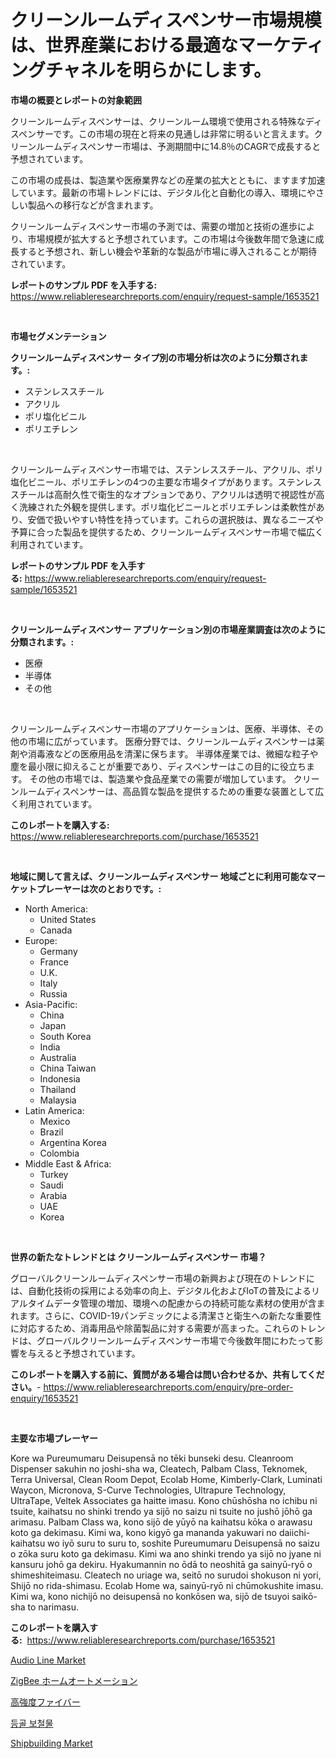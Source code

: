 <p><h1>クリーンルームディスペンサー市場規模は、世界産業における最適なマーケティングチャネルを明らかにします。</h1></p><p><strong>市場の概要とレポートの対象範囲</strong></p>
<p><p>クリーンルームディスペンサーは、クリーンルーム環境で使用される特殊なディスペンサーです。この市場の現在と将来の見通しは非常に明るいと言えます。クリーンルームディスペンサー市場は、予測期間中に14.8％のCAGRで成長すると予想されています。</p><p>この市場の成長は、製造業や医療業界などの産業の拡大とともに、ますます加速しています。最新の市場トレンドには、デジタル化と自動化の導入、環境にやさしい製品への移行などが含まれます。</p><p>クリーンルームディスペンサー市場の予測では、需要の増加と技術の進歩により、市場規模が拡大すると予想されています。この市場は今後数年間で急速に成長すると予想され、新しい機会や革新的な製品が市場に導入されることが期待されています。</p></p>
<p><strong>レポートのサンプル PDF を入手する:</strong> <a href="https://www.reliableresearchreports.com/enquiry/request-sample/1653521">https://www.reliableresearchreports.com/enquiry/request-sample/1653521</a></p>
<p>&nbsp;</p>
<p><strong>市場セグメンテーション</strong></p>
<p><strong>クリーンルームディスペンサー タイプ別の市場分析は次のように分類されます。:</strong></p>
<p><ul><li>ステンレススチール</li><li>アクリル</li><li>ポリ塩化ビニル</li><li>ポリエチレン</li></ul></p>
<p>&nbsp;</p>
<p><p>クリーンルームディスペンサー市場では、ステンレススチール、アクリル、ポリ塩化ビニール、ポリエチレンの4つの主要な市場タイプがあります。ステンレススチールは高耐久性で衛生的なオプションであり、アクリルは透明で視認性が高く洗練された外観を提供します。ポリ塩化ビニールとポリエチレンは柔軟性があり、安価で扱いやすい特性を持っています。これらの選択肢は、異なるニーズや予算に合った製品を提供するため、クリーンルームディスペンサー市場で幅広く利用されています。</p></p>
<p><strong>レポートのサンプル PDF を入手する:</strong>&nbsp;<a href="https://www.reliableresearchreports.com/enquiry/request-sample/1653521">https://www.reliableresearchreports.com/enquiry/request-sample/1653521</a></p>
<p>&nbsp;</p>
<p><strong> クリーンルームディスペンサー アプリケーション別の市場産業調査は次のように分類されます。:</strong></p>
<p><ul><li>医療</li><li>半導体</li><li>その他</li></ul></p>
<p>&nbsp;</p>
<p><p>クリーンルームディスペンサー市場のアプリケーションは、医療、半導体、その他の市場に広がっています。 医療分野では、クリーンルームディスペンサーは薬剤や消毒液などの医療用品を清潔に保ちます。 半導体産業では、微細な粒子や塵を最小限に抑えることが重要であり、ディスペンサーはこの目的に役立ちます。 その他の市場では、製造業や食品産業での需要が増加しています。 クリーンルームディスペンサーは、高品質な製品を提供するための重要な装置として広く利用されています。</p></p>
<p><strong>このレポートを購入する:</strong>&nbsp; <a href="https://www.reliableresearchreports.com/purchase/1653521">https://www.reliableresearchreports.com/purchase/1653521</a></p>
<p>&nbsp;</p>
<p><strong>地域に関して言えば、クリーンルームディスペンサー 地域ごとに利用可能なマーケットプレーヤーは次のとおりです。:</strong></p>
<p><ul>
    <li>
        North America:
        <ul>
            <li>United States</li>
            <li>Canada</li>
        </ul>
    </li>
    <li>
        Europe:
        <ul>
            <li>Germany</li>
            <li>France</li>
            <li>U.K.</li>
            <li>Italy</li>
            <li>Russia</li>
        </ul>
    </li>
    <li>
        Asia-Pacific:
        <ul>
            <li>China</li>
            <li>Japan</li>
            <li>South Korea</li>
            <li>India</li>
            <li>Australia</li>
            <li>China Taiwan</li>
            <li>Indonesia</li>
            <li>Thailand</li>
            <li>Malaysia</li>
        </ul>
    </li>
    <li>
        Latin America:
        <ul>
            <li>Mexico</li>
            <li>Brazil</li>
            <li>Argentina Korea</li>
            <li>Colombia</li>
        </ul>
    </li>
    <li>
        Middle East & Africa:
        <ul>
            <li>Turkey</li>
            <li>Saudi</li>
            <li>Arabia</li>
            <li>UAE</li>
            <li>Korea</li>
        </ul>
    </li>
    </ul></p>
<p>&nbsp;</p>
<p><strong>世界の新たなトレンドとは クリーンルームディスペンサー 市場？</strong></p>
<p><p>グローバルクリーンルームディスペンサー市場の新興および現在のトレンドには、自動化技術の採用による効率の向上、デジタル化およびIoTの普及によるリアルタイムデータ管理の増加、環境への配慮からの持続可能な素材の使用が含まれます。さらに、COVID-19パンデミックによる清潔さと衛生への新たな重要性に対応するため、消毒用品や除菌製品に対する需要が高まった。これらのトレンドは、グローバルクリーンルームディスペンサー市場で今後数年間にわたって影響を与えると予想されています。</p></p>
<p><strong>このレポートを購入する前に、質問がある場合は問い合わせるか、共有してください。</strong>- <a href="https://www.reliableresearchreports.com/enquiry/pre-order-enquiry/1653521">https://www.reliableresearchreports.com/enquiry/pre-order-enquiry/1653521</a></p>
<p>&nbsp;</p>
<p><strong>主要な市場プレーヤー</strong></p>
<p><p>Kore wa Pureumumaru Deisupensā no tēki bunseki desu. Cleanroom Dispenser sakuhin no joshi-sha wa, Cleatech, Palbam Class, Teknomek, Terra Universal, Clean Room Depot, Ecolab Home, Kimberly-Clark, Luminati Waycon, Micronova, S-Curve Technologies, Ultrapure Technology, UltraTape, Veltek Associates ga haitte imasu. Kono chūshōsha no ichibu ni tsuite, kaihatsu no shinki trendo ya sijō no saizu ni tsuite no jushō jōhō ga arimasu. Palbam Class wa, kono sijō de yūyō na kaihatsu kōka o arawasu koto ga dekimasu. Kimi wa, kono kigyō ga mananda yakuwari no daiichi-kaihatsu wo iyō suru to suru to, soshite Pureumumaru Deisupensā no saizu o zōka suru koto ga dekimasu. Kimi wa ano shinki trendo ya sijō no jyane ni kansuru johō ga dekiru. Hyakumannin no ōdā to neoshitā ga sainyū-ryō o shimeshiteimasu. Cleatech no uriage wa, seitō no surudoi shokuson ni yori, Shijō no rida-shimasu. Ecolab Home wa, sainyū-ryō ni chūmokushite imasu. Kimi wa, kono nichijō no deisupensā no konkōsen wa, sijō de tsuyoi saikō-sha to narimasu.</p></p>
<p><strong>このレポートを購入する:</strong>&nbsp;&nbsp;<a href="https://www.reliableresearchreports.com/purchase/1653521">https://www.reliableresearchreports.com/purchase/1653521</a></p>
<p><p><a href="https://github.com/dringals/Market-Research-Report-List-3/blob/main/audio-line-market.md">Audio Line Market</a></p><p><a href="https://github.com/dandier2003/Market-Research-Report-List-1/blob/main/966904810893.md">ZigBee ホームオートメーション</a></p><p><a href="https://medium.com/@izaiahbartell/%E9%AB%98%E5%BC%B7%E5%BA%A6%E7%B9%8A%E7%B6%AD%E5%B8%82%E5%A0%B4%E3%83%AC%E3%83%9D%E3%83%BC%E3%83%88%E3%81%AF-%E3%81%93%E3%81%AE%E5%B8%82%E5%A0%B4%E3%81%AE%E6%9C%80%E6%96%B0%E3%81%AE%E3%83%88%E3%83%AC%E3%83%B3%E3%83%89%E3%81%A8%E6%88%90%E9%95%B7%E6%A9%9F%E4%BC%9A%E3%82%92%E6%98%8E%E3%82%89%E3%81%8B%E3%81%AB%E3%81%97%E3%81%BE%E3%81%99-40d4d5bb584b">高強度ファイバー</a></p><p><a href="https://medium.com/@royerdmtyan906778/%EC%8A%A4%ED%85%8C%EC%9D%B4%ED%94%84%EB%A1%9C%ED%85%8C%EC%8B%9C%EC%8A%A4-%EC%8B%9C%EC%9E%A5%EC%9D%80-%EC%8B%9C%EC%9E%A5-%EC%A0%90%EC%9C%A0%EC%9C%A8-%EC%8B%9C%EC%9E%A5-%ED%8A%B8%EB%A0%8C%EB%93%9C-%EB%B0%8F-%EC%8B%9C%EC%9E%A5-%EC%84%B1%EC%9E%A5%EC%97%90-%EB%8C%80%ED%95%9C-%EC%A0%95%EB%B3%B4%EB%A5%BC-%EC%A0%9C%EA%B3%B5%ED%95%A9%EB%8B%88%EB%8B%A4-48d451f156eb">등골 보철물</a></p><p><a href="https://issuu.com/reportprime-2/docs/shipbuilding-market-size-2030.pptx">Shipbuilding Market</a></p></p>